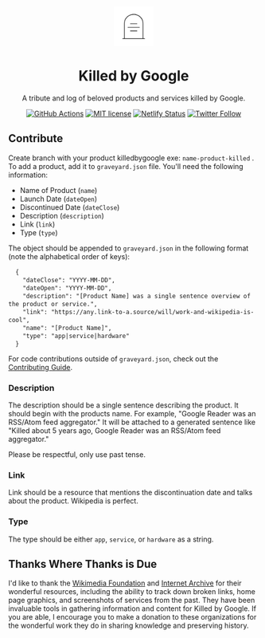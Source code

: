 <div align="center">
  <img src="src/assets/tombstone.png" alt="tombstone" style="height: 80px; width: 80px; padding: 0 20px;">
  <h1>Killed by Google</h1>
  <p>A tribute and log of beloved products and services killed by Google.</p>
</div>

<div align="center">

[![GitHub Actions](https://github.com/codyogden/killedbygoogle/workflows/build/badge.svg)](https://actions-badge.atrox.dev/codyogden/killedbygoogle/goto) [![MIT license](https://img.shields.io/badge/License-MIT-blue.svg)](/LICENSE) [![Netlify Status](https://img.shields.io/netlify/320a7a15-ce8b-4dba-befa-4c7922d5db9c)](https://app.netlify.com/sites/killedbygoogle/deploys) [![Twitter Follow](https://img.shields.io/twitter/follow/killedbygoogle?color=%231da1f2&label=%40killedbygoogle&style=flat-square)](https://twitter.com/killedbygoogle)



</div>

## Contribute
Create branch with your product killedbygoogle exe: `name-product-killed` .
To add a product, add it to `graveyard.json` file. You'll need the following information:

- Name of Product (`name`)
- Launch Date (`dateOpen`)
- Discontinued Date (`dateClose`)
- Description (`description`)
- Link (`link`)
- Type (`type`)

The object should be appended to `graveyard.json` in the following format (note the alphabetical order of keys):

```
  {
    "dateClose": "YYYY-MM-DD",
    "dateOpen": "YYYY-MM-DD",
    "description": "[Product Name] was a single sentence overview of the product or service.",
    "link": "https://any.link-to-a.source/will/work-and-wikipedia-is-cool",
    "name": "[Product Name]",
    "type": "app|service|hardware"
  }
```

For code contributions outside of `graveyard.json`, check out the [Contributing Guide](.github/CONTRIBUTING.md).

### Description
The description should be a single sentence describing the product. It should begin with the products name. For example, "Google Reader was an RSS/Atom feed aggregator." It will be attached to a generated sentence like "Killed about 5 years ago, Google Reader was an RSS/Atom feed aggregator."

Please be respectful, only use past tense.

### Link
Link should be a resource that mentions the discontinuation date and talks about the product. Wikipedia is perfect.

### Type
The type should be either `app`, `service`, or `hardware` as a string.

## Thanks Where Thanks is Due
I'd like to thank the [Wikimedia Foundation](https://wikimediafoundation.org) and [Internet Archive](https://archive.org/) for their wonderful resources, including the ability to track down broken links, home page graphics, and screenshots of services from the past. They have been invaluable tools in gathering information and content for Killed by Google. If you are able, I encourage you to make a donation to these organizations for the wonderful work they do in sharing knowledge and preserving history.

